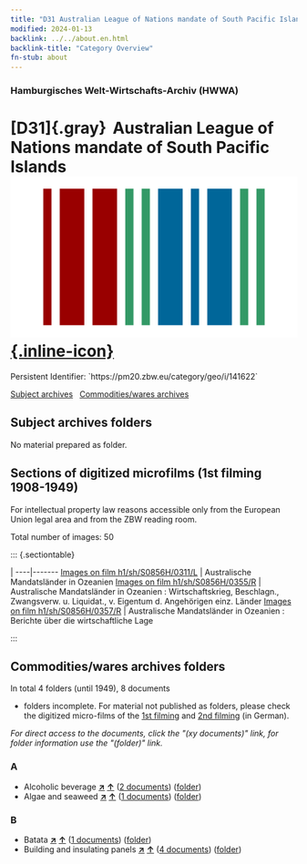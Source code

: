 ```yaml
---
title: "D31 Australian League of Nations mandate of South Pacific Islands"
modified: 2024-01-13
backlink: ../../about.en.html
backlink-title: "Category Overview"
fn-stub: about
---
```


### Hamburgisches Welt-Wirtschafts-Archiv (HWWA)

# [D31]{.gray}&#8201; Australian League of Nations mandate of South Pacific Islands &#160; [![Wikidata](/images/Wikidata-logo.svg "Wikidata"){.inline-icon}](http://www.wikidata.org/entity/Q97059252)

<div class="hint">Persistent Identifier: `https://pm20.zbw.eu/category/geo/i/141622`</div>





[Subject archives](#subject-archives-folders) &#160; [Commodities/wares archives](#commoditieswares-archives-folders)




## Subject archives folders








No material prepared as folder.



<a id="filmsections" />

## Sections of digitized microfilms (1st filming 1908-1949)

<p>For intellectual property law reasons accessible only from the European Union legal area and from the ZBW reading room.</p>



<p>Total number of images: 50</p>




::: {.sectiontable}

 | 
----|-------
<a class="btn" href="https://pm20.zbw.eu/film/h1/sh/S0856H/0311/L" rel="nofollow">Images on film h1/sh/S0856H/0311/L</a> | Australische Mandatsländer in Ozeanien
<a class="btn" href="https://pm20.zbw.eu/film/h1/sh/S0856H/0355/R" rel="nofollow">Images on film h1/sh/S0856H/0355/R</a> | Australische Mandatsländer in Ozeanien : Wirtschaftskrieg, Beschlagn., Zwangsverw. u. Liquidat., v. Eigentum d. Angehörigen einz. Länder
<a class="btn" href="https://pm20.zbw.eu/film/h1/sh/S0856H/0357/R" rel="nofollow">Images on film h1/sh/S0856H/0357/R</a> | Australische Mandatsländer in Ozeanien : Berichte über die wirtschaftliche Lage


:::














## Commodities/wares archives folders











In total 4 folders (until 1949), 8 documents
- folders incomplete.  For material not published as folders, please check the
digitized micro-films of the [1st filming](/film/h1_wa.de.html) and [2nd
filming](/film/h2_wa.de.html) (in German).

_For direct access to the documents, click the "(xy documents)" link, for folder information use the "(folder)" link._



### A

- Alcoholic beverage [**&nearr;**](../../../ware/i/141966/about.en.html "Alcoholic beverage (xXX all over the world)") [**&uarr;**](../../../ware/about.en.html#PID20.02-Sp "Ware category system") (<a href="https://pm20.zbw.eu/iiifview/folder/wa/141966,141622" title="about: Alcoholic beverage : Australian League of Nations mandate of South Pacific Islands " target="_blank">2 documents</a>) ([folder](../../../../folder/wa/1419xx/141966/1416xx/141622/about.en.html))
- Algae and seaweed [**&nearr;**](../../../ware/i/141959/about.en.html "Algae and seaweed (xXX all over the world)") [**&uarr;**](../../../ware/about.en.html#PLW07-Mp01 "Ware category system") (<a href="https://pm20.zbw.eu/iiifview/folder/wa/141959,141622" title="about: Algae and seaweed : Australian League of Nations mandate of South Pacific Islands " target="_blank">1 documents</a>) ([folder](../../../../folder/wa/1419xx/141959/1416xx/141622/about.en.html))

### B

- Batata [**&nearr;**](../../../ware/i/142049/about.en.html "Batata (xXX all over the world)") [**&uarr;**](../../../ware/about.en.html#PLW04-Kf02 "Ware category system") (<a href="https://pm20.zbw.eu/iiifview/folder/wa/142049,141622" title="about: Batata : Australian League of Nations mandate of South Pacific Islands " target="_blank">1 documents</a>) ([folder](../../../../folder/wa/1420xx/142049/1416xx/141622/about.en.html))
- Building and insulating panels [**&nearr;**](../../../ware/i/142083/about.en.html "Building and insulating panels (xXX all over the world)") [**&uarr;**](../../../ware/about.en.html#PID22-Bf01 "Ware category system") (<a href="https://pm20.zbw.eu/iiifview/folder/wa/142083,141622" title="about: Building and insulating panels : Australian League of Nations mandate of South Pacific Islands " target="_blank">4 documents</a>) ([folder](../../../../folder/wa/1420xx/142083/1416xx/141622/about.en.html))




